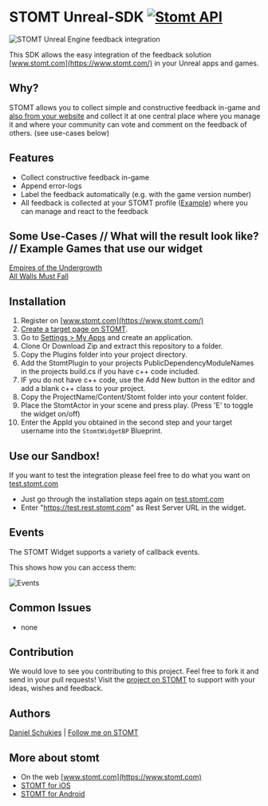 # STOMT Unreal-SDK [![Stomt API](https://img.shields.io/badge/stomt-v2.4.X-brightgreen.svg)](https://rest.stomt.com/)

<img alt="STOMT Unreal Engine feedback integration" src="http://schukies.io/images/stomt/StomtUnrealWidget_5-2017.PNG" />

This SDK allows the easy integration of the feedback solution [www.stomt.com](https://www.stomt.com/) in your Unreal apps and games.

## Why?

STOMT allows you to collect simple and constructive feedback in-game and [also from your website](https://github.com/stomt/stomt-javascript-sdk) and collect it at one central place where you manage it and where your community can vote and comment on the feedback of others. (see use-cases below)

## Features

* Collect constructive feedback in-game
* Append error-logs
* Label the feedback automatically (e.g. with the game version number)
* All feedback is collected at your STOMT profile ([Example](https://www.stomt.com/empires-of-the-undergrowth)) where you can manage and react to the feedback

## Some Use-Cases // What will the result look like? // Example Games that use our widget

[Empires of the Undergrowth](https://www.stomt.com/empires-of-the-undergrowth)      
[All Walls Must Fall](https://www.stomt.com/AWMF)

## Installation

1. Register on [www.stomt.com](https://www.stomt.com/) 
2. [Create a target page on STOMT](https://www.stomt.com/createTarget).
3. Go to [Settings > My Apps](https://www.stomt.com/dev/my-apps) and create an application.
4. Clone Or Download Zip and extract this repository to a folder.
5. Copy the Plugins folder into your project directory. 
6. Add the StomtPlugin to your projects PublicDependencyModuleNames in the projects build.cs if you have c++ code included.
7. IF you do not have c++ code, use the Add New button in the editor and add a blank c++ class to your project.
8. Copy the ProjectName/Content/Stomt folder into your content folder.
9. Place the StomtActor in your scene and press play. (Press 'E' to toggle the widget on/off)
10. Enter the AppId you obtained in the second step and your target username into the ```StomtWidgetBP``` Blueprint.

## Use our Sandbox!
If you want to test the integration please feel free to do what you want on [test.stomt.com](https://test.stomt.com/) 

* Just go through the installation steps again on [test.stomt.com](https://test.stomt.com/)
* Enter "https://test.rest.stomt.com" as Rest Server URL in the widget.

## Events

The STOMT Widget supports a variety of callback events.

This shows how you can access them:

<img alt="Events" src="http://schukies.io/images/stomt/example.PNG" />


## Common Issues

* none

## Contribution

We would love to see you contributing to this project. Feel free to fork it and send in your pull requests! Visit the [project on STOMT](https://www.stomt.com/) to support with your ideas, wishes and feedback.

## Authors

[Daniel Schukies](https://github.com/daniel-schukies) | [Follow me on STOMT](https://www.stomt.com/danielschukies)    

## More about stomt

* On the web [www.stomt.com](https://www.stomt.com)
* [STOMT for iOS](http://stomt.co/ios)
* [STOMT for Android](http://stomt.co/android)
